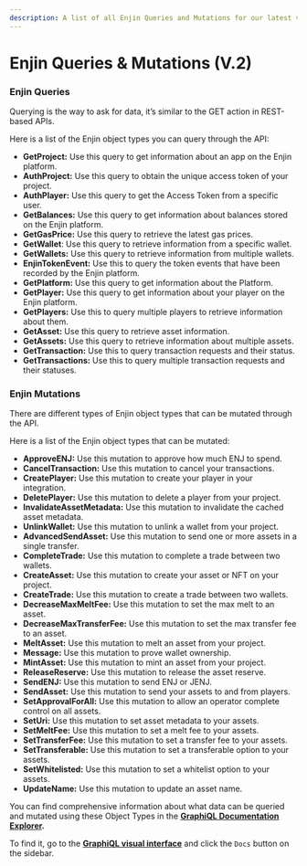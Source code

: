 ```yaml
---
description: A list of all Enjin Queries and Mutations for our latest v.2 schemas
---
```


# Enjin Queries & Mutations \(V.2\)

### Enjin Queries

Querying is the way to ask for data, it’s similar to the GET action in REST-based APIs.

Here is a list of the Enjin object types you can query through the API:

* **GetProject:** Use this query to get information about an app on the Enjin platform.
* **AuthProject:** Use this query to obtain the unique access token of your project.
* **AuthPlayer:** Use this query to get the Access Token from a specific user.
* **GetBalances:** Use this query to get information about balances stored on the Enjin platform.
* **GetGasPrice:** Use this query to retrieve the latest gas prices.
* **GetWallet**: Use this query to retrieve information from a specific wallet.
* **GetWallets:** Use this query to retrieve information from multiple wallets.
* **EnjinTokenEvent:** Use this to query the token events that have been recorded by the Enjin platform.
* **GetPlatform:** Use this query to get information about the Platform.
* **GetPlayer:** Use this query to get information about your player on the Enjin platform.
* **GetPlayers:** Use this to query multiple players to retrieve information about them.
* **GetAsset:** Use this query to retrieve asset information.
* **GetAssets:** Use this query to retrieve information about multiple assets.
* **GetTransaction:** Use this to query transaction requests and their status.
* **GetTransactions:** Use this to query multiple transaction requests and their statuses. 

### Enjin Mutations

There are different types of Enjin object types that can be mutated through the API.

Here is a list of the Enjin object types that can be mutated:

* **ApproveENJ:** Use this mutation to approve how much ENJ to spend.
* **CancelTransaction:** Use this mutation to cancel your transactions.
* **CreatePlayer:** Use this mutation to create your player in your integration.
* **DeletePlayer:** Use this mutation to delete a player from your project.
* **InvalidateAssetMetadata:** Use this mutation to invalidate the cached asset metadata.
* **UnlinkWallet:** Use this mutation to unlink a wallet from your project.
* **AdvancedSendAsset:** Use this mutation to send one or more assets in a single transfer.
* **CompleteTrade:** Use this mutation to complete a trade between two wallets.
* **CreateAsset:** Use this mutation to create your asset or NFT on your project.
* **CreateTrade:** Use this mutation to create a trade between two wallets.
* **DecreaseMaxMeltFee:** Use this mutation to set the max melt to an asset.
* **DecreaseMaxTransferFee:** Use this mutation to set the max transfer fee to an asset.
* **MeltAsset:** Use this mutation to melt an asset from your project.
* **Message:** Use this mutation to prove wallet ownership.
* **MintAsset:** Use this mutation to mint an asset from your project.
* **ReleaseReserve:** Use this mutation to release the asset reserve. 
* **SendENJ:** Use this mutation to send ENJ or JENJ.
* **SendAsset:** Use this mutation to send your assets to and from players.
* **SetApprovalForAll:** Use this mutation to allow an operator complete control on all assets.
* **SetUri:** Use this mutation to set asset metadata to your assets.
* **SetMeltFee:** Use this mutation to set a melt fee to your assets.
* **SetTransferFee:** Use this mutation to set a transfer fee to your assets.
* **SetTransferable:** Use this mutation to set a transferable option to your assets.
* **SetWhitelisted:** Use this mutation to set a whitelist option to your assets.
* **UpdateName:** Use this mutation to update an asset name. 

You can find comprehensive information about what data can be queried and mutated using these Object Types in the [**GraphiQL Documentation Explorer**](https://jumpnet.cloud.enjin.io/graphql/playground)**.**

To find it, go to the [**GraphiQL visual interface**](https://jumpnet.cloud.enjin.io/graphql/playground) and click the `Docs` button on the sidebar.

